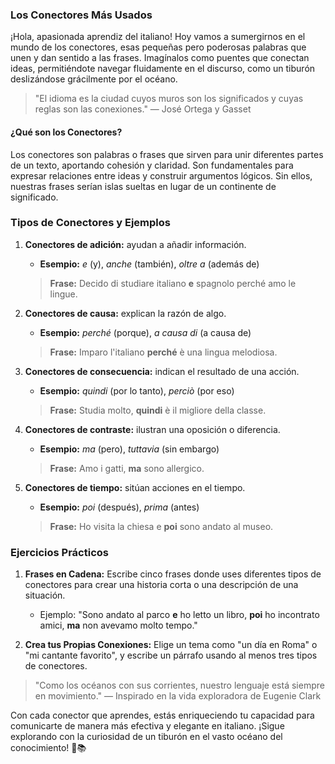 ### Los Conectores Más Usados

¡Hola, apasionada aprendiz del italiano! Hoy vamos a sumergirnos en el mundo de los conectores, esas pequeñas pero poderosas palabras que unen y dan sentido a las frases. Imagínalos como puentes que conectan ideas, permitiéndote navegar fluidamente en el discurso, como un tiburón deslizándose grácilmente por el océano.

> "El idioma es la ciudad cuyos muros son los significados y cuyas reglas son las conexiones." — José Ortega y Gasset

#### ¿Qué son los Conectores?

Los conectores son palabras o frases que sirven para unir diferentes partes de un texto, aportando cohesión y claridad. Son fundamentales para expresar relaciones entre ideas y construir argumentos lógicos. Sin ellos, nuestras frases serían islas sueltas en lugar de un continente de significado.

### Tipos de Conectores y Ejemplos

1. **Conectores de adición:** ayudan a añadir información.
   - **Esempio:** *e* (y), *anche* (también), *oltre a* (además de)

   > **Frase:** Decido di studiare italiano **e** spagnolo perché amo le lingue.

2. **Conectores de causa:** explican la razón de algo.
   - **Esempio:** *perché* (porque), *a causa di* (a causa de)

   > **Frase:** Imparo l'italiano **perché** è una lingua melodiosa.

3. **Conectores de consecuencia:** indican el resultado de una acción.
   - **Esempio:** *quindi* (por lo tanto), *perciò* (por eso)

   > **Frase:** Studia molto, **quindi** è il migliore della classe.

4. **Conectores de contraste:** ilustran una oposición o diferencia.
   - **Esempio:** *ma* (pero), *tuttavia* (sin embargo)

   > **Frase:** Amo i gatti, **ma** sono allergico.

5. **Conectores de tiempo:** sitúan acciones en el tiempo.
   - **Esempio:** *poi* (después), *prima* (antes)

   > **Frase:** Ho visita la chiesa e **poi** sono andato al museo.

### Ejercicios Prácticos

1. **Frases en Cadena:** Escribe cinco frases donde uses diferentes tipos de conectores para crear una historia corta o una descripción de una situación.
   - Ejemplo: "Sono andato al parco **e** ho letto un libro, **poi** ho incontrato amici, **ma** non avevamo molto tempo."

2. **Crea tus Propias Conexiones:** Elige un tema como "un día en Roma" o "mi cantante favorito", y escribe un párrafo usando al menos tres tipos de conectores.

> "Como los océanos con sus corrientes, nuestro lenguaje está siempre en movimiento." — Inspirado en la vida exploradora de Eugenie Clark 

Con cada conector que aprendes, estás enriqueciendo tu capacidad para comunicarte de manera más efectiva y elegante en italiano. ¡Sigue explorando con la curiosidad de un tiburón en el vasto océano del conocimiento! 🦈📚